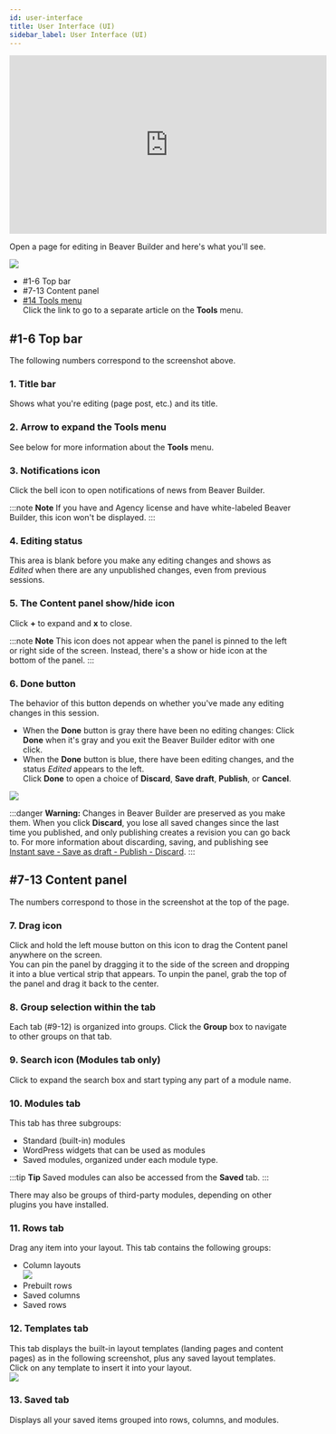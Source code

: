 ```yaml
---
id: user-interface
title: User Interface (UI)
sidebar_label: User Interface (UI)
---
```


<div class="embed-responsive">
  <iframe width="560" height="315" src="https://www.youtube.com/embed/tc67lqddSKM" frameborder="0" allow="accelerometer; autoplay; encrypted-media; gyroscope; picture-in-picture" allowfullscreen></iframe>
</div>

Open a page for editing in Beaver Builder and here's what you'll see.

![](/img/user-interface-overview.png)

  * #1-6 Top bar
  * #7-13 Content panel
  * [#14 Tools menu](tools-menu.md)  
Click the link to go to a separate article on the **Tools** menu.

## #1-6 Top bar

The following numbers correspond to the screenshot above.

### 1. Title bar  
Shows what you're editing (page post, etc.) and its title.

### 2. Arrow to expand the Tools menu  
See below for more information about the **Tools** menu.

### 3. Notifications icon  
Click the bell icon to open notifications of news from Beaver Builder.

:::note **Note** 
If you have and Agency license and have white-labeled Beaver Builder,
this icon won't be displayed.
:::

### 4. Editing status  
This area is blank before you make any editing changes and shows as _Edited_
when there are any unpublished changes, even from previous sessions.

### 5. The Content panel show/hide icon  
Click **+** to expand and **x** to close.

:::note **Note**
This icon does not appear when the panel is pinned to the left or
right side of the screen. Instead, there's a show or hide icon at the bottom
of the panel.
:::

### 6. Done button  
The behavior of this button depends on whether you've made any editing changes
in this session.

   * When the **Done** button is gray there have been no editing changes: Click **Done** when it's gray and you exit the Beaver Builder editor with one click.
   * When the **Done** button is blue, there have been editing changes, and the status _Edited_ appears to the left.  
Click **Done** to open a choice of **Discard**, **Save draft**, **Publish**, or **Cancel**.

![](/img/user-interface-publish-toolbar.png)

:::danger **Warning:**
Changes in Beaver Builder are preserved as you make them. When
you click **Discard**, you lose all saved changes since the last time you
published, and only publishing creates a revision you can go back to. For more
information about discarding, saving, and publishing see [Instant save - Save as draft - Publish - Discard](/beaver-builder/the-basics/instant-save-save-as-draft-publish-discard/).
:::

## #7-13 Content panel

The numbers correspond to those in the screenshot at the top of the page.

### 7. Drag icon  
Click and hold the left mouse button on this icon to drag the Content panel
anywhere on the screen.  
You can pin the panel by dragging it to the side of the screen and dropping it
into a blue vertical strip that appears. To unpin the panel, grab the top of
the panel and drag it back to the center.

### 8. Group selection within the tab  
Each tab (#9-12) is organized into groups. Click the **Group** box to navigate
to other groups on that tab.

### 9. Search icon (Modules tab only)  
Click to expand the search box and start typing any part of a module name.

### 10. Modules tab  
This tab has three subgroups:  
  * Standard (built-in) modules
  * WordPress widgets that can be used as modules
  * Saved modules, organized under each module type.

:::tip **Tip**
Saved modules can also be accessed from the **Saved** tab.
:::

There may also be groups of third-party modules, depending on other plugins
you have installed.

### 11. Rows tab  
Drag any item into your layout. This tab contains the following groups:

  * Column layouts  
![](/img/user-interface-rows.png)
  * Prebuilt rows
  * Saved columns
  * Saved rows

### 12. Templates tab  
This tab displays the built-in layout templates (landing pages and content
pages) as in the following screenshot, plus any saved layout templates. Click
on any template to insert it into your layout.  
![](/img/user-interface-templates.jpg)

### 13. Saved tab  
Displays all your saved items grouped into rows, columns, and modules.
